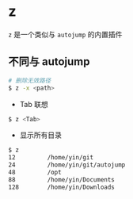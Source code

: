 # z

`z` 是一个类似与 `autojump` 的内置插件

## 不同与 autojump

```sh
# 删除无效路径
$ z -x <path>
```

* Tab 联想

```sh
$ z <Tab>
```

* 显示所有目录

```sh
$ z
12         /home/yin/git
24         /home/yin/git/autojump
48         /opt
88         /home/yin/Documents
128        /home/yin/Downloads
```